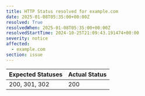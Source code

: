 ```yaml
---
title: HTTP Status resolved for example.com
date: 2025-01-08T05:35:00+00:00Z
resolved: True
resolvedWhen: 2025-01-08T05:35:00+00:00Z
resolvedStartTime: 2024-10-25T21:09:43.191474+00:00
severity: notice
affected:
  - example.com
section: issue
---
```


| Expected Statuses | Actual Status  |
|-------------------|----------------|
| 200, 301, 302 | 200 |
